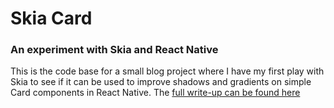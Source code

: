# Skia Card

### An experiment with Skia and React Native

This is the code base for a small blog project where I have my first play with Skia to see if it can be used to improve shadows and gradients on simple Card components in React Native. The [full write-up can be found here](https://lwilsondev.co.uk/react-native-skia-can-it-help-android-out-with-shadows)
